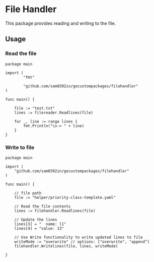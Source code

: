 # File Handler
This package provides reading and writing to the file.

## Usage

### Read the file
```
package main

import (
        "fmt"

        "github.com/sam0392in/gocustompackages/filehandler"
)

func main() {

    file := "test.txt"
    lines := filereader.Readlines(file)

	for _, line := range lines {
		fmt.Println("\n-> " + line)
    }
}

```

### Write to file
```
package main

import (
	"github.com/sam0392in/gocustompackages/filehandler"
)

func main() {

	// file path
	file := "helper/priority-class-template.yaml"

	// Read the file contents
	lines := filehandler.Readlines(file)

	// Update the lines
	lines[3] = "  name: l1"
	lines[4] = "value: 13"

	// Use Write functionality to write updated lines to file
	writeMode := "overwrite" // options: ["overwrite", "append"]
	filehandler.Writelines(file, lines, writeMode)

}

```